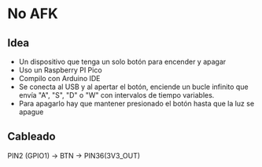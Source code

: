 # No AFK

## Idea
* Un dispositivo que tenga un solo botón para encender y apagar
* Uso un Raspberry PI Pico
* Compilo con Arduino IDE
* Se conecta al USB y al apertar el botón, enciende un bucle infinito que envía "A", "S", "D" o "W" con intervalos de tiempo variables.
* Para apagarlo hay que mantener presionado el botón hasta que la luz se apague

## Cableado
PIN2 (GPIO1) -> BTN -> PIN36(3V3_OUT)


